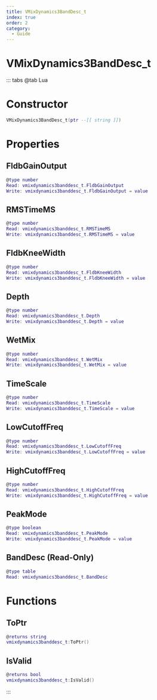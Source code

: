 ```yaml
---
title: VMixDynamics3BandDesc_t
index: true
order: 2
category:
  - Guide
---
```


# VMixDynamics3BandDesc_t

::: tabs
@tab Lua
# Constructor
```lua
VMixDynamics3BandDesc_t(ptr --[[ string ]])
```
# Properties
## FldbGainOutput 
```lua
@type number
Read: vmixdynamics3banddesc_t.FldbGainOutput
Write: vmixdynamics3banddesc_t.FldbGainOutput = value
```
## RMSTimeMS 
```lua
@type number
Read: vmixdynamics3banddesc_t.RMSTimeMS
Write: vmixdynamics3banddesc_t.RMSTimeMS = value
```
## FldbKneeWidth 
```lua
@type number
Read: vmixdynamics3banddesc_t.FldbKneeWidth
Write: vmixdynamics3banddesc_t.FldbKneeWidth = value
```
## Depth 
```lua
@type number
Read: vmixdynamics3banddesc_t.Depth
Write: vmixdynamics3banddesc_t.Depth = value
```
## WetMix 
```lua
@type number
Read: vmixdynamics3banddesc_t.WetMix
Write: vmixdynamics3banddesc_t.WetMix = value
```
## TimeScale 
```lua
@type number
Read: vmixdynamics3banddesc_t.TimeScale
Write: vmixdynamics3banddesc_t.TimeScale = value
```
## LowCutoffFreq 
```lua
@type number
Read: vmixdynamics3banddesc_t.LowCutoffFreq
Write: vmixdynamics3banddesc_t.LowCutoffFreq = value
```
## HighCutoffFreq 
```lua
@type number
Read: vmixdynamics3banddesc_t.HighCutoffFreq
Write: vmixdynamics3banddesc_t.HighCutoffFreq = value
```
## PeakMode 
```lua
@type boolean
Read: vmixdynamics3banddesc_t.PeakMode
Write: vmixdynamics3banddesc_t.PeakMode = value
```
## BandDesc (Read-Only)
```lua
@type table
Read: vmixdynamics3banddesc_t.BandDesc
```
# Functions
## ToPtr
```lua
@returns string
vmixdynamics3banddesc_t:ToPtr()
```
## IsValid
```lua
@returns bool
vmixdynamics3banddesc_t:IsValid()
```

:::